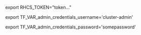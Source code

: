 export RHCS_TOKEN="token..."

export TF_VAR_admin_credentials_username='cluster-admin'

export TF_VAR_admin_credentials_password='somepassword'
